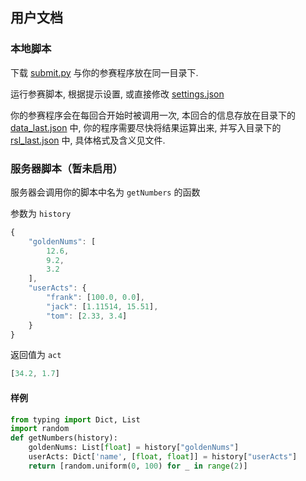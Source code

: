 ## 用户文档

### 本地脚本

下载 [submit.py](https://raw.githubusercontent.com/Botbattle-net/BOTBattle.net/master/tools/submit-tools/submit.py) 与你的参赛程序放在同一目录下.

运行参赛脚本, 根据提示设置, 或直接修改 [settings.json](https://github.com/Botbattle-net/BOTBattle.net/blob/master/tools/submit-tools/settings.json)

你的参赛程序会在每回合开始时被调用一次, 本回合的信息存放在目录下的 [data_last.json](https://github.com/Botbattle-net/BOTBattle.net/blob/master/tools/submit-tools/data_last.json) 中, 你的程序需要尽快将结果运算出来, 并写入目录下的 [rsl_last.json](https://github.com/Botbattle-net/BOTBattle.net/blob/master/tools/submit-tools/rsl_last.json) 中, 具体格式及含义见文件.

### 服务器脚本（暂未启用）

服务器会调用你的脚本中名为 `getNumbers` 的函数

参数为 `history`
```js
{
    "goldenNums": [
        12.6,
        9.2,
        3.2
    ],
    "userActs": {
        "frank": [100.0, 0.0],
        "jack": [1.11514, 15.51],
        "tom": [2.33, 3.4]
    }
}
```

返回值为 `act`
```js
[34.2, 1.7]
```
#### 样例

```python
from typing import Dict, List
import random
def getNumbers(history):
    goldenNums: List[float] = history["goldenNums"]
    userActs: Dict['name', [float, float]] = history["userActs"]
    return [random.uniform(0, 100) for _ in range(2)]
```
